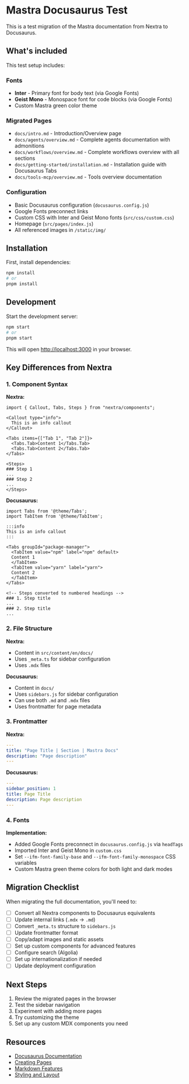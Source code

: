 # Mastra Docusaurus Test

This is a test migration of the Mastra documentation from Nextra to Docusaurus.

## What's included

This test setup includes:

### Fonts
- **Inter** - Primary font for body text (via Google Fonts)
- **Geist Mono** - Monospace font for code blocks (via Google Fonts)
- Custom Mastra green color theme

### Migrated Pages
- `docs/intro.md` - Introduction/Overview page
- `docs/agents/overview.md` - Complete agents documentation with admonitions
- `docs/workflows/overview.md` - Complete workflows overview with all sections
- `docs/getting-started/installation.md` - Installation guide with Docusaurus Tabs
- `docs/tools-mcp/overview.md` - Tools overview documentation

### Configuration
- Basic Docusaurus configuration (`docusaurus.config.js`)
- Google Fonts preconnect links
- Custom CSS with Inter and Geist Mono fonts (`src/css/custom.css`)
- Homepage (`src/pages/index.js`)
- All referenced images in `/static/img/`

## Installation

First, install dependencies:

```bash
npm install
# or
pnpm install
```

## Development

Start the development server:

```bash
npm start
# or
pnpm start
```

This will open [http://localhost:3000](http://localhost:3000) in your browser.

## Key Differences from Nextra

### 1. Component Syntax

**Nextra:**
```mdx
import { Callout, Tabs, Steps } from "nextra/components";

<Callout type="info">
  This is an info callout
</Callout>

<Tabs items={["Tab 1", "Tab 2"]}>
  <Tabs.Tab>Content 1</Tabs.Tab>
  <Tabs.Tab>Content 2</Tabs.Tab>
</Tabs>

<Steps>
### Step 1
...
### Step 2
...
</Steps>
```

**Docusaurus:**
```mdx
import Tabs from '@theme/Tabs';
import TabItem from '@theme/TabItem';

:::info
This is an info callout
:::

<Tabs groupId="package-manager">
  <TabItem value="npm" label="npm" default>
  Content 1
  </TabItem>
  <TabItem value="yarn" label="yarn">
  Content 2
  </TabItem>
</Tabs>

<!-- Steps converted to numbered headings -->
### 1. Step title
...
### 2. Step title
...
```

### 2. File Structure

**Nextra:**
- Content in `src/content/en/docs/`
- Uses `_meta.ts` for sidebar configuration
- Uses `.mdx` files

**Docusaurus:**
- Content in `docs/`
- Uses `sidebars.js` for sidebar configuration
- Can use both `.md` and `.mdx` files
- Uses frontmatter for page metadata

### 3. Frontmatter

**Nextra:**
```yaml
---
title: "Page Title | Section | Mastra Docs"
description: "Page description"
---
```

**Docusaurus:**
```yaml
---
sidebar_position: 1
title: Page Title
description: Page description
---
```

### 4. Fonts

**Implementation:**
- Added Google Fonts preconnect in `docusaurus.config.js` via `headTags`
- Imported Inter and Geist Mono in `custom.css`
- Set `--ifm-font-family-base` and `--ifm-font-family-monospace` CSS variables
- Custom Mastra green theme colors for both light and dark modes

## Migration Checklist

When migrating the full documentation, you'll need to:

- [ ] Convert all Nextra components to Docusaurus equivalents
- [ ] Update internal links (`.mdx` → `.md`)
- [ ] Convert `_meta.ts` structure to `sidebars.js`
- [ ] Update frontmatter format
- [ ] Copy/adapt images and static assets
- [ ] Set up custom components for advanced features
- [ ] Configure search (Algolia)
- [ ] Set up internationalization if needed
- [ ] Update deployment configuration

## Next Steps

1. Review the migrated pages in the browser
2. Test the sidebar navigation
3. Experiment with adding more pages
4. Try customizing the theme
5. Set up any custom MDX components you need

## Resources

- [Docusaurus Documentation](https://docusaurus.io/docs)
- [Creating Pages](https://docusaurus.io/docs/creating-pages)
- [Markdown Features](https://docusaurus.io/docs/markdown-features)
- [Styling and Layout](https://docusaurus.io/docs/styling-layout)
